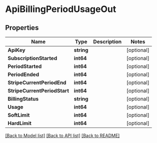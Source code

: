 # ApiBillingPeriodUsageOut

## Properties
Name | Type | Description | Notes
------------ | ------------- | ------------- | -------------
**ApiKey** | **string** |  | [optional] 
**SubscriptionStarted** | **int64** |  | [optional] 
**PeriodStarted** | **int64** |  | [optional] 
**PeriodEnded** | **int64** |  | [optional] 
**StripeCurrentPeriodEnd** | **int64** |  | [optional] 
**StripeCurrentPeriodStart** | **int64** |  | [optional] 
**BillingStatus** | **string** |  | [optional] 
**Usage** | **int64** |  | [optional] 
**SoftLimit** | **int64** |  | [optional] 
**HardLimit** | **int64** |  | [optional] 

[[Back to Model list]](../README.md#documentation-for-models) [[Back to API list]](../README.md#documentation-for-api-endpoints) [[Back to README]](../README.md)


